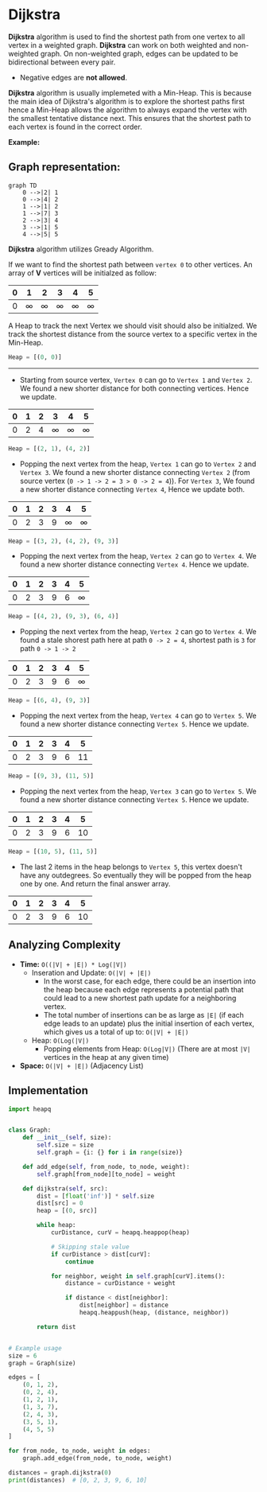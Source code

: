 # Dijkstra
**Dijkstra** algorithm is used to find the shortest path from one vertex to all vertex in a weighted graph. **Dijkstra** can work on both weighted and non-weighted graph. On non-weighted graph, edges can be updated to be bidirectional between every pair.
- Negative edges are **not allowed**.

**Dijkstra** algorithm is usually implemeted with a Min-Heap. This is because the main idea of Dijkstra's algorithm is to explore the shortest paths first hence a Min-Heap allows the algorithm to always expand the vertex with the smallest tentative distance next. This ensures that the shortest path to each vertex is found in the correct order.

**Example:**

## Graph representation:
```mermaid
graph TD
    0 -->|2| 1
    0 -->|4| 2
    1 -->|1| 2
    1 -->|7| 3
    2 -->|3| 4
    3 -->|1| 5
    4 -->|5| 5
```

**Dijkstra** algorithm utilizes Gready Algorithm.

If we want to find the shortest path between `vertex 0` to other vertices. An array of **V** vertices will be initialzed as follow:

| 0 | 1 | 2 | 3 | 4 | 5 |
|---|---|---|---|---|---|
| 0 | ∞ | ∞ | ∞ | ∞ | ∞ |

A Heap to track the next Vertex we should visit should also be initialzed. We track the shortest distance from the source vertex to a specific vertex in the Min-Heap. 
```python
Heap = [(0, 0)]
```
---

- Starting from source vertex, `Vertex 0` can go to `Vertex 1` and `Vertex 2`. We found a new shorter distance for both connecting vertices. Hence we update.

| 0 | 1 | 2 | 3 | 4 | 5 |
|---|---|---|---|---|---|
| 0 | 2 | 4 | ∞ | ∞ | ∞ |

```python
Heap = [(2, 1), (4, 2)]
```

- Popping the next vertex from the heap, `Vertex 1` can go to `Vertex 2` and `Vertex 3`. We found a new shorter distance connecting `Vertex 2` (from source vertex (`0 -> 1 -> 2 = 3 > 0 -> 2 = 4`)). For `Vertex 3`, We found a new shorter distance connecting `Vertex 4`, Hence we update both.

| 0 | 1 | 2 | 3 | 4 | 5 |
|---|---|---|---|---|---|
| 0 | 2 | 3 | 9 | ∞ | ∞ | 

```python
Heap = [(3, 2), (4, 2), (9, 3)]
```

- Popping the next vertex from the heap, `Vertex 2` can go to `Vertex 4`. We found a new shorter distance connecting `Vertex 4`. Hence we update.

| 0 | 1 | 2 | 3 | 4 | 5 |
|---|---|---|---|---|---|
| 0 | 2 | 3 | 9 | 6 | ∞ |

```python
Heap = [(4, 2), (9, 3), (6, 4)]
```

- Popping the next vertex from the heap, `Vertex 2` can go to `Vertex 4`. We found a stale shorest path here at path `0 -> 2 = 4`, shortest path is `3` for path `0 -> 1 -> 2`

| 0 | 1 | 2 | 3 | 4 | 5 |
|---|---|---|---|---|---|
| 0 | 2 | 3 | 9 | 6 | ∞ |

```python
Heap = [(6, 4), (9, 3)]
```

- Popping the next vertex from the heap, `Vertex 4` can go to `Vertex 5`. We found a new shorter distance connecting `Vertex 5`. Hence we update.

| 0 | 1 | 2 | 3 | 4 | 5 |
|---|---|---|---|---|---|
| 0 | 2 | 3 | 9 | 6 | 11 |

```python
Heap = [(9, 3), (11, 5)]
```

- Popping the next vertex from the heap, `Vertex 3` can go to `Vertex 5`. We found a new shorter distance connecting `Vertex 5`. Hence we update.

| 0 | 1 | 2 | 3 | 4 | 5 |
|---|---|---|---|---|---|
| 0 | 2 | 3 | 9 | 6 | 10 |

```python
Heap = [(10, 5), (11, 5)]
```

- The last 2 items in the heap belongs to `Vertex 5`, this vertex doesn't have any outdegrees. So eventually they will be popped from the heap one by one. And return the final answer array.

| 0 | 1 | 2 | 3 | 4 | 5 |
|---|---|---|---|---|---|
| 0 | 2 | 3 | 9 | 6 | 10 |

## Analyzing Complexity
- **Time:** `O((|V| + |E|) * Log(|V|)`
  - Inseration and Update: `O(|V| + |E|)`
    - In the worst case, for each edge, there could be an insertion into the heap because each edge represents a potential path that could lead to a new shortest path update for a neighboring vertex.
    - The total number of insertions can be as large as `|E|` (if each edge leads to an update) plus the initial insertion of each vertex, which gives us a total of up to: `O(|V| + |E|)`
  - Heap: `O(Log(|V|)`
    - Popping elements from Heap: `O(Log|V|)` (There are at most `|V|` vertices in the heap at any given time)
- **Space:** `O(|V| + |E|)` (Adjacency List)

## Implementation
```python
import heapq


class Graph:
    def __init__(self, size):
        self.size = size
        self.graph = {i: {} for i in range(size)}

    def add_edge(self, from_node, to_node, weight):
        self.graph[from_node][to_node] = weight

    def dijkstra(self, src):
        dist = [float('inf')] * self.size
        dist[src] = 0
        heap = [(0, src)]

        while heap:
            curDistance, curV = heapq.heappop(heap)

            # Skipping stale value
            if curDistance > dist[curV]:
                continue

            for neighbor, weight in self.graph[curV].items():
                distance = curDistance + weight

                if distance < dist[neighbor]:
                    dist[neighbor] = distance
                    heapq.heappush(heap, (distance, neighbor))

        return dist


# Example usage
size = 6
graph = Graph(size)

edges = [
    (0, 1, 2),
    (0, 2, 4),
    (1, 2, 1),
    (1, 3, 7),
    (2, 4, 3),
    (3, 5, 1),
    (4, 5, 5)
]

for from_node, to_node, weight in edges:
    graph.add_edge(from_node, to_node, weight)

distances = graph.dijkstra(0)
print(distances)  # [0, 2, 3, 9, 6, 10]
```
